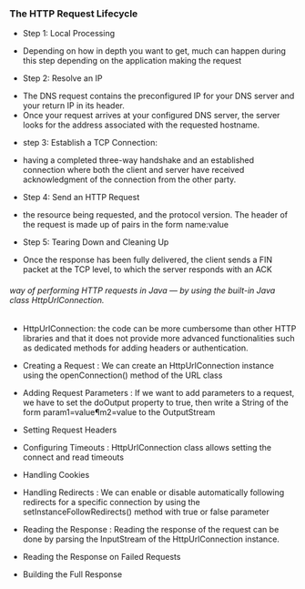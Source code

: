 ### The HTTP Request Lifecycle

 * Step 1: Local Processing
 - Depending on how in depth you want to get, much can happen during this step depending on the application making the request

 * Step 2: Resolve an IP
- The DNS request contains the preconfigured IP for your DNS server and your return IP in its header.
- Once your request arrives at your configured DNS server, the server looks for the address associated with the requested hostname.

* step 3: Establish a TCP Connection: 
- having a completed three-way handshake and an established connection where both the client and server have received acknowledgment of the connection from the other party.

* Step 4: Send an HTTP Request
- the resource being requested, and the protocol version. The header of the request is made up of pairs in the form name:value <CR><LF>

* Step 5: Tearing Down and Cleaning Up
- Once the response has been fully delivered, the client sends a FIN packet at the TCP level, to which the server responds with an ACK


###### way of performing HTTP requests in Java — by using the built-in Java class HttpUrlConnection. 

-  HttpUrlConnection: the code can be more cumbersome than other HTTP libraries and that it does not provide more advanced functionalities such as dedicated methods for adding headers or authentication.

- Creating a Request : We can create an HttpUrlConnection instance using the openConnection() method of the URL class

- Adding Request Parameters : If we want to add parameters to a request, we have to set the doOutput property to true, then write a String of the form param1=value¶m2=value to the OutputStream

- Setting Request Headers

- Configuring Timeouts : HttpUrlConnection class allows setting the connect and read timeouts

- Handling Cookies

- Handling Redirects : We can enable or disable automatically following redirects for a specific connection by using the setInstanceFollowRedirects() method with true or false parameter

- Reading the Response : Reading the response of the request can be done by parsing the InputStream of the HttpUrlConnection instance.

-  Reading the Response on Failed Requests

- Building the Full Response


